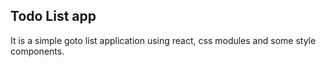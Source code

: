## Todo List app

It is a simple goto list application using react, css modules and some style components.
